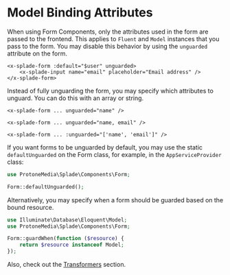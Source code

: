 # Model Binding Attributes

When using Form Components, only the attributes used in the form are passed to the frontend. This applies to `Fluent` and `Model` instances that you pass to the form. You may disable this behavior by using the `unguarded` attribute on the form.

```blade
<x-splade-form :default="$user" unguarded>
    <x-splade-input name="email" placeholder="Email address" />
</x-splade-form>
```

Instead of fully unguarding the form, you may specify which attributes to unguard. You can do this with an array or string.

```blade
<x-splade-form ... unguarded="name" />

<x-splade-form ... unguarded="name, email" />

<x-splade-form ... :unguarded="['name', 'email']" />
```

If you want forms to be unguarded by default, you may use the static `defaultUnguarded` on the Form class, for example, in the `AppServiceProvider` class:

```php
use ProtoneMedia\Splade\Components\Form;

Form::defaultUnguarded();
```

Alternatively, you may specify when a form should be guarded based on the bound resource.

```php
use Illuminate\Database\Eloquent\Model;
use ProtoneMedia\Splade\Components\Form;

Form::guardWhen(function ($resource) {
    return $resource instanceof Model;
});
```

Also, check out the [Transformers](./transformers.md) section.